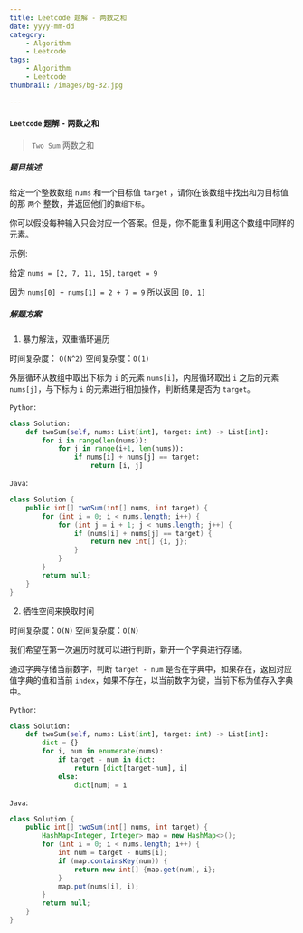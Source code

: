 ```yaml
---
title: Leetcode 题解 - 两数之和
date: yyyy-mm-dd
category: 
    - Algorithm
    - Leetcode
tags:
    - Algorithm
    - Leetcode
thumbnail: /images/bg-32.jpg

---
```


#### `Leetcode` 题解 `-` 两数之和

> `Two Sum` 两数之和

<!-- more -->

##### 题目描述

给定一个整数数组 `nums` 和一个目标值 `target` ，请你在该数组中找出和为目标值的那 `两个` 整数，并返回他们的`数组下标`。

你可以假设每种输入只会对应一个答案。但是，你不能重复利用这个数组中同样的元素。

示例:

给定 `nums = [2, 7, 11, 15]`, `target = 9`

因为 `nums[0] + nums[1] = 2 + 7 = 9`
所以返回 `[0, 1]`


##### 解题方案

1. 暴力解法，双重循环遍历

时间复杂度： `O(N^2)` 空间复杂度：`O(1)`

外层循环从数组中取出下标为 `i` 的元素 `nums[i]`，内层循环取出 `i` 之后的元素 `nums[j]`，与下标为 `i` 的元素进行相加操作，判断结果是否为 `target`。

`Python`:

```python
class Solution:
    def twoSum(self, nums: List[int], target: int) -> List[int]:
        for i in range(len(nums)):
            for j in range(i+1, len(nums)):
                if nums[i] + nums[j] == target:
                    return [i, j]
```

`Java`:

```java
class Solution {
    public int[] twoSum(int[] nums, int target) {
        for (int i = 0; i < nums.length; i++) {
            for (int j = i + 1; j < nums.length; j++) {
                if (nums[i] + nums[j] == target) {
                    return new int[] {i, j};
                }
            }
        }
        return null;
    }
}
```

2. 牺牲空间来换取时间

时间复杂度：`O(N)` 空间复杂度：`O(N)`

我们希望在第一次遍历时就可以进行判断，新开一个字典进行存储。

通过字典存储当前数字，判断 `target - num` 是否在字典中，如果存在，返回对应值字典的值和当前 `index`，如果不存在，以当前数字为键，当前下标为值存入字典中。

`Python`:

```python
class Solution:
    def twoSum(self, nums: List[int], target: int) -> List[int]:
        dict = {}
        for i, num in enumerate(nums):
            if target - num in dict:
                return [dict[target-num], i]
            else:
                dict[num] = i
```

`Java`:

```java
class Solution {
    public int[] twoSum(int[] nums, int target) {
        HashMap<Integer, Integer> map = new HashMap<>();
        for (int i = 0; i < nums.length; i++) {
            int num = target - nums[i];
            if (map.containsKey(num)) {
                return new int[] {map.get(num), i};
            }
            map.put(nums[i], i);
        }
        return null;
    }
}
```
